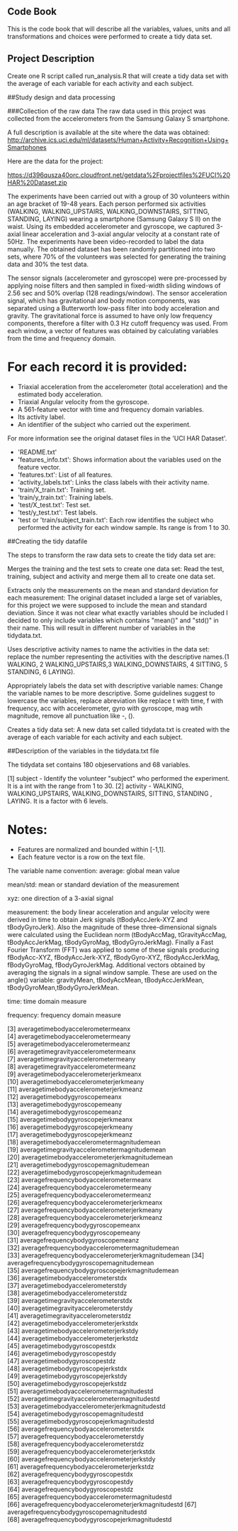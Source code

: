 ## Code Book

This is the code book that will describe all the variables, values, units and all transformations and choices were performed to create a tidy data set.

## Project Description
Create one R script called run_analysis.R that will create a tidy data set with the average of each variable for each activity and each subject.


##Study design and data processing

###Collection of the raw data
The raw data used in this project was collected from the accelerometers from the Samsung Galaxy S smartphone. 

A full description is available at the site where the data was obtained: 
http://archive.ics.uci.edu/ml/datasets/Human+Activity+Recognition+Using+Smartphones 

Here are the data for the project: 

https://d396qusza40orc.cloudfront.net/getdata%2Fprojectfiles%2FUCI%20HAR%20Dataset.zip 


The experiments have been carried out with a group of 30 volunteers within an age bracket of 19-48 years. Each person performed six activities (WALKING, WALKING_UPSTAIRS, WALKING_DOWNSTAIRS, SITTING, STANDING, LAYING) wearing a smartphone (Samsung Galaxy S II) on the waist. Using its embedded accelerometer and gyroscope, we captured 3-axial linear acceleration and 3-axial angular velocity at a constant rate of 50Hz. The experiments have been video-recorded to label the data manually. The obtained dataset has been randomly partitioned into two sets, where 70% of the volunteers was selected for generating the training data and 30% the test data. 

The sensor signals (accelerometer and gyroscope) were pre-processed by applying noise filters and then sampled in fixed-width sliding windows of 2.56 sec and 50% overlap (128 readings/window). The sensor acceleration signal, which has gravitational and body motion components, was separated using a Butterworth low-pass filter into body acceleration and gravity. The gravitational force is assumed to have only low frequency components, therefore a filter with 0.3 Hz cutoff frequency was used. From each window, a vector of features was obtained by calculating variables from the time and frequency domain. 

For each record it is provided:
======================================

- Triaxial acceleration from the accelerometer (total acceleration) and the estimated body acceleration.
- Triaxial Angular velocity from the gyroscope. 
- A 561-feature vector with time and frequency domain variables. 
- Its activity label. 
- An identifier of the subject who carried out the experiment.

For more information see the original dataset files in the 'UCI HAR Dataset'.

- 'README.txt'
- 'features_info.txt': Shows information about the variables used on the feature vector.
- 'features.txt': List of all features.
- 'activity_labels.txt': Links the class labels with their activity name.
- 'train/X_train.txt': Training set.
- 'train/y_train.txt': Training labels.
- 'test/X_test.txt': Test set.
- 'test/y_test.txt': Test labels.
- 'test or  'train/subject_train.txt': Each row identifies the subject who performed the activity for each window sample. Its range is from 1 to 30. 


##Creating the tidy datafile

The steps to transform the raw data sets to create the tidy data set are:

Merges the training and the test sets to create one data set: Read the test, training, subject and activity and merge them all to create one data set.

Extracts only the measurements on the mean and standard deviation for each measurement: The original dataset included a large set of variables, for this project we were supposed to include the mean and standard deviation.  Since it was not clear what exactly variables should be included I decided to only include variables which contains  "mean()"  and "std()" in their name. This will result in different   number  of variables in the tidydata.txt.

Uses descriptive activity names to name the activities in the data set: replace the number representing the activities with the descriptive names.(1 WALKING, 2 WALKING_UPSTAIRS,3 WALKING_DOWNSTAIRS, 4 SITTING, 5 STANDING, 6 LAYING).

Appropriately labels the data set with descriptive variable names: Change the variable names to be more descriptive. Some guidelines suggest to lowercase the variables, replace abreviation  like replace t with time, f with frequency, acc with accelerometer, gyro with gyroscope, mag wtih magnitude, remove all punctuation like -, ().

Creates a tidy data set:  A new data set called tidydata.txt is created with the average of each variable for each activity and each subject.

##Description of the variables in the tidydata.txt file

The tidydata set contains 180 objeservations and 68 variables.


[1] subject  - Identify the volunteer "subject" who performed the experiment. It is a int with the range from 1 to 30. 
[2] activity - WALKING, WALKING_UPSTAIRS,  WALKING_DOWNSTAIRS,  SITTING,  STANDING , LAYING. It is a factor with 6 levels.

Notes: 
======
- Features are normalized and bounded within [-1,1].
- Each feature vector is a row on the text file.

The variable name convention:
average: global mean value

mean/std: mean or standard deviation of the measurement

xyz: one direction of a 3-axial signal

measurement: the body linear acceleration and angular velocity were derived in time to obtain Jerk signals (tBodyAccJerk-XYZ and tBodyGyroJerk). Also the magnitude of these three-dimensional signals were calculated using the Euclidean norm (tBodyAccMag, tGravityAccMag, tBodyAccJerkMag, tBodyGyroMag, tBodyGyroJerkMag). Finally a Fast Fourier Transform (FFT) was applied to some of these signals producing fBodyAcc-XYZ, fBodyAccJerk-XYZ, fBodyGyro-XYZ, fBodyAccJerkMag, fBodyGyroMag, fBodyGyroJerkMag. Additional vectors obtained by averaging the signals in a signal window sample. These are used on the angle() variable: gravityMean, tBodyAccMean, tBodyAccJerkMean, tBodyGyroMean,tBodyGyroJerkMean.

time: time domain measure 

frequency: frequency domain measure 

                             
 [3] averagetimebodyaccelerometermeanx    
 [4] averagetimebodyaccelerometermeany                 
 [5] averagetimebodyaccelerometermeanz                 
 [6] averagetimegravityaccelerometermeanx              
 [7] averagetimegravityaccelerometermeany              
 [8] averagetimegravityaccelerometermeanz              
 [9] averagetimebodyaccelerometerjerkmeanx             
[10] averagetimebodyaccelerometerjerkmeany             
[11] averagetimebodyaccelerometerjerkmeanz             
[12] averagetimebodygyroscopemeanx                     
[13] averagetimebodygyroscopemeany                     
[14] averagetimebodygyroscopemeanz                     
[15] averagetimebodygyroscopejerkmeanx                 
[16] averagetimebodygyroscopejerkmeany                 
[17] averagetimebodygyroscopejerkmeanz                 
[18] averagetimebodyaccelerometermagnitudemean         
[19] averagetimegravityaccelerometermagnitudemean      
[20] averagetimebodyaccelerometerjerkmagnitudemean     
[21] averagetimebodygyroscopemagnitudemean             
[22] averagetimebodygyroscopejerkmagnitudemean         
[23] averagefrequencybodyaccelerometermeanx            
[24] averagefrequencybodyaccelerometermeany            
[25] averagefrequencybodyaccelerometermeanz            
[26] averagefrequencybodyaccelerometerjerkmeanx        
[27] averagefrequencybodyaccelerometerjerkmeany        
[28] averagefrequencybodyaccelerometerjerkmeanz    
[29] averagefrequencybodygyroscopemeanx                
[30] averagefrequencybodygyroscopemeany                
[31] averagefrequencybodygyroscopemeanz                
[32] averagefrequencybodyaccelerometermagnitudemean    
[33] averagefrequencybodyaccelerometerjerkmagnitudemean
[34] averagefrequencybodygyroscopemagnitudemean        
[35] averagefrequencybodygyroscopejerkmagnitudemean    
[36] averagetimebodyaccelerometerstdx                  
[37] averagetimebodyaccelerometerstdy                  
[38] averagetimebodyaccelerometerstdz                  
[39] averagetimegravityaccelerometerstdx               
[40] averagetimegravityaccelerometerstdy               
[41] averagetimegravityaccelerometerstdz               
[42] averagetimebodyaccelerometerjerkstdx              
[43] averagetimebodyaccelerometerjerkstdy              
[44] averagetimebodyaccelerometerjerkstdz              
[45] averagetimebodygyroscopestdx                      
[46] averagetimebodygyroscopestdy                      
[47] averagetimebodygyroscopestdz                      
[48] averagetimebodygyroscopejerkstdx                  
[49] averagetimebodygyroscopejerkstdy                  
[50] averagetimebodygyroscopejerkstdz                  
[51] averagetimebodyaccelerometermagnitudestd          
[52] averagetimegravityaccelerometermagnitudestd       
[53] averagetimebodyaccelerometerjerkmagnitudestd      
[54] averagetimebodygyroscopemagnitudestd              
[55] averagetimebodygyroscopejerkmagnitudestd          
[56] averagefrequencybodyaccelerometerstdx             
[57] averagefrequencybodyaccelerometerstdy             
[58] averagefrequencybodyaccelerometerstdz             
[59] averagefrequencybodyaccelerometerjerkstdx         
[60] averagefrequencybodyaccelerometerjerkstdy         
[61] averagefrequencybodyaccelerometerjerkstdz         
[62] averagefrequencybodygyroscopestdx                 
[63] averagefrequencybodygyroscopestdy                 
[64] averagefrequencybodygyroscopestdz                 
[65] averagefrequencybodyaccelerometermagnitudestd     
[66] averagefrequencybodyaccelerometerjerkmagnitudestd 
[67] averagefrequencybodygyroscopemagnitudestd         
[68] averagefrequencybodygyroscopejerkmagnitudestd




